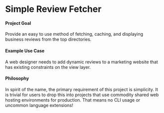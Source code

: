 # Simple Review Fetcher

#### Project Goal
Provide an easy to use method of fetching, caching, and displaying business reviews from the top directories.

#### Example Use Case
A web designer needs to add dynamic reviews to a marketing website that has existing constraints on the view layer.

#### Philosophy
In spirit of the name, the primary requirement of this project is simplicity. It is trivial for users to drop this into projects that use commodity shared web hosting environments for production. That means no CLI usage or uncommon language extensions! 